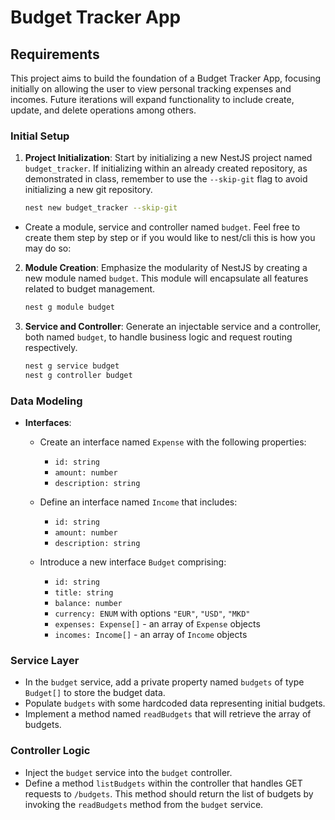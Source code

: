 # Budget Tracker App

## Requirements

This project aims to build the foundation of a Budget Tracker App, focusing initially on allowing the user to view personal tracking expenses and incomes. Future iterations will expand functionality to include create, update, and delete operations among others.

### Initial Setup

1. **Project Initialization**: Start by initializing a new NestJS project named `budget_tracker`. If initializing within an already created repository, as demonstrated in class, remember to use the `--skip-git` flag to avoid initializing a new git repository.

   ```bash
   nest new budget_tracker --skip-git
   ```

- Create a module, service and controller named `budget`. Feel free to create them step by step or if you would like to nest/cli this is how you may do so:

2. **Module Creation**: Emphasize the modularity of NestJS by creating a new module named `budget`. This module will encapsulate all features related to budget management.

   ```bash
   nest g module budget
   ```

3. **Service and Controller**: Generate an injectable service and a controller, both named `budget`, to handle business logic and request routing respectively.

   ```bash
   nest g service budget
   nest g controller budget
   ```

### Data Modeling

- **Interfaces**:

  - Create an interface named `Expense` with the following properties:

    - `id: string`
    - `amount: number`
    - `description: string`

  - Define an interface named `Income` that includes:

    - `id: string`
    - `amount: number`
    - `description: string`

  - Introduce a new interface `Budget` comprising:
    - `id: string`
    - `title: string`
    - `balance: number`
    - `currency: ENUM` with options `"EUR"`, `"USD"`, `"MKD"`
    - `expenses: Expense[]` - an array of `Expense` objects
    - `incomes: Income[]` - an array of `Income` objects

### Service Layer

- In the `budget` service, add a private property named `budgets` of type `Budget[]` to store the budget data.
- Populate `budgets` with some hardcoded data representing initial budgets.
- Implement a method named `readBudgets` that will retrieve the array of budgets.

### Controller Logic

- Inject the `budget` service into the `budget` controller.
- Define a method `listBudgets` within the controller that handles GET requests to `/budgets`. This method should return the list of budgets by invoking the `readBudgets` method from the `budget` service.
